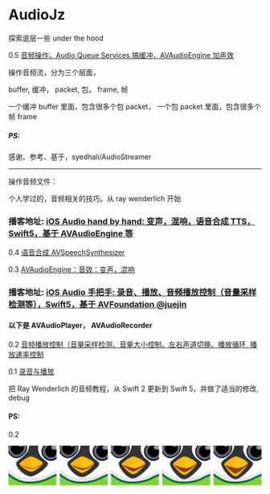 # AudioJz

探索底层一些 under the hood

0.5 [音频操作，Audio Queue Services 搞缓冲，AVAudioEngine 加声效]()

操作音频流，分为三个层面，

buffer, 缓冲，
packet, 包，
frame, 帧


一个缓冲 buffer 里面，包含很多个包 packet，
一个包 packet 里面，包含很多个帧 frame 

##### PS:


感谢、参考、基于，syedhali/AudioStreamer

<hr>

操作音频文件：

个人学过的，音频相关的技巧。从 ray wenderlich 开始



### 播客地址:     [iOS Audio hand by hand: 变声，混响，语音合成 TTS，Swift5，基于 AVAudioEngine 等](https://juejin.im/post/5d964922e51d4577ee4f4808)


0.4 [语音合成 AVSpeechSynthesizer](https://github.com/BoxDengJZ/AudioJz/archive/v0.04.zip)

0.3 [AVAudioEngine：音效：变声，混响](https://github.com/BoxDengJZ/AudioJz/archive/v0.03.zip)

### 播客地址:     [iOS Audio 手把手: 录音、播放、音频播放控制（音量采样检测等），Swift5，基于 AVFoundation @juejin](https://juejin.im/post/5d94abb76fb9a04e252c819c)

#### 以下是 AVAudioPlayer， AVAudioRecorder

0.2 [音频播放控制（音量采样检测、音量大小控制、左右声道切换、播放循环, 播放速率控制](https://github.com/BoxDengJZ/AudioJz/archive/v0.02.zip)


0.1 [录音与播放](https://github.com/BoxDengJZ/AudioJz/archive/v0.01.zip)


把 Ray Wenderlich 的音频教程，从 Swift 2 更新到 Swift 5，并做了适当的修改, debug




#### PS:

0.2 


<p align="center" >
  <img src="https://raw.githubusercontent.com/BoxDengJZ/AudioJz/master/imgs/five.png">
</p>
